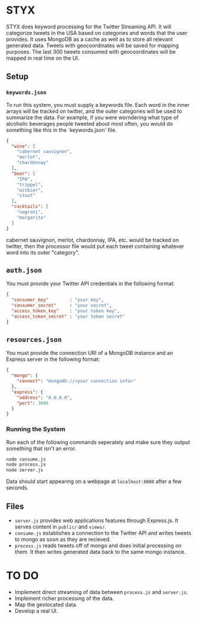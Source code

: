 # STYX
STYX does keyword processing for the Twitter Streaming API.  It will categorize tweets in the USA based on categories and words that the user provides.  It uses MongoDB as a cache as well as to store all relevant generated data.  Tweets with geocoordinates will be saved for mapping purposes.  The last 300 tweets consumed with geocoordinates will be mapped in real time on the UI.

## Setup

### `keywords.json`
To run this system, you must supply a keywords file. Each word in the inner arrays will be tracked on twitter, and the outer categories will be used to summarize the data.  For example, if you were worndering what type of alcoholic beverages people tweeted about most often, you would do something like this in the `keywords.json' file.

``` json
{
  "wine": [
    "cabernet sauvignon",
    "merlot",
    "chardonnay"
  ],
  "beer": [
    "IPA",
    "trippel",
    "witbier",
    "stout"
  ],
  "cocktails": [
    "negroni",
    "margarita"
  ]
}
```
cabernet sauvignon, merlot, chardonnay, IPA, etc. would be tracked on twitter, then the processor file would put each tweet containing whatever word into its outer "category".

## `auth.json`
You must provide your Twitter API credentials in the following format:
```json
{
  "consumer_key"        : "your key",
  "consumer_secret"     : "your secret",
  "access_token_key"    : "your token key",
  "access_token_secret" : "your token secret"
}
```

## `resources.json`
You must provide the connection URI of a MongoDB instance and an Express server in the following format:
```json
{
  "mongo": {
    "connect": "mongodb://<your connection info>"
  },
  "express": {
    "address": "0.0.0.0",
    "port": 3000
  }
}
```
### Running the System
Run each of the following commands seperately and make sure they output something that isn't an error.
```bash
node consume.js
node process.js
node server.js
```
Data should start appearing on a webpage at `localhost:8080` after a few seconds.

## Files
- `server.js` provides web applications features through Express.js.  It serves content in `public/` and `views/`.
- `consume.js` establishes a connection to the Twitter API and writes tweets to mongo as soon as they are recieved.
- `process.js` reads tweets off of mongo and does initial processing on them.  It then writes generated data back to the same mongo instance.

# TO DO
- Implement direct streaming of data between `process.js` and `server.js`.
- Implement richer processing of the data.
- Map the geolocated data.
- Develop a real UI.

